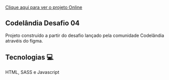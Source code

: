 [Clique aqui para ver o projeto Online](https://neon-landing-page.vercel.app/)

<h2> Codelândia Desafio 04 </h2>

Projeto construído a partir do desafio lançado pela comunidade Codelândia atravéis do figma.

<h2> Tecnologias 💻 </h2>

HTML, SASS e Javascript


